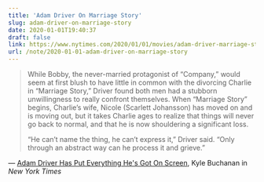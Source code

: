 ```yaml
---
title: 'Adam Driver On Marriage Story'
slug: adam-driver-on-marriage-story
date: 2020-01-01T19:40:37
draft: false
link: https://www.nytimes.com/2020/01/01/movies/adam-driver-marriage-story.html
url: /note/2020-01-01-adam-driver-on-marriage-story
---
```


> While Bobby, the never-married protagonist of “Company,” would seem at first blush to have little in common with the divorcing Charlie in “Marriage Story,” Driver found both men had a stubborn unwillingness to really confront themselves. When “Marriage Story” begins, Charlie’s wife, Nicole (Scarlett Johansson) has moved on and is moving out, but it takes Charlie ages to realize that things will never go back to normal, and that he is now shouldering a significant loss.
>
> “He can’t name the thing, he can’t express it,” Driver said. “Only through an abstract way can he process it and grieve.”

— [Adam Driver Has Put Everything He's Got On Screen](https://www.nytimes.com/2020/01/01/movies/adam-driver-marriage-story.html), Kyle Buchanan in _New York Times_
